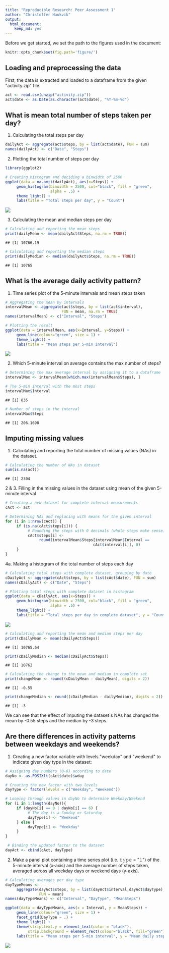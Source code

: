 ```yaml
---
title: "Reproducible Research: Peer Assessment 1"
author: "Christoffer Haukvik"
output: 
  html_document: 
    keep_md: yes
---
```


Before we get started, we set the path to the figures used in the document:

```r
knitr::opts_chunk$set(fig.path='figure/')
```

## Loading and preprocessing the data
First, the data is extracted and loaded to a dataframe from the given "activity.zip" file.

```r
act <- read.csv(unzip("activity.zip"))
act$date <- as.Date(as.character(act$date), "%Y-%m-%d")
```


## What is mean total number of steps taken per day?

1. Calculating the total steps per day

```r
dailyAct <- aggregate(act$steps, by = list(act$date), FUN = sum)
names(dailyAct) <- c("Date", "Steps")
```

2. Plotting the total number of steps per day

```r
library(ggplot2)

# Creating histogram and deciding a binwidth of 2500 
ggplot(data = na.omit(dailyAct), aes(x=Steps)) +
     geom_histogram(binwidth = 2500, col="black", fill = "green", 
                    alpha = .5) +
     theme_light() +
     labs(title = "Total steps per day", y = "Count")
```

![](figure/stepHistogram-1.png)<!-- -->

3. Calculating the mean and median steps per day

```r
# Calculating and reporting the mean steps
print(dailyMean <- mean(dailyAct$Steps, na.rm = TRUE))
```

```
## [1] 10766.19
```

```r
# Calculating and reporting the median steps
print(dailyMedian <- median(dailyAct$Steps, na.rm = TRUE))
```

```
## [1] 10765
```

## What is the average daily activity pattern?

1. Time series plot of the 5-minute intervals and mean steps taken

```r
# Aggregating the mean by intervals
intervalMean <- aggregate(act$steps, by = list(act$interval), 
                         FUN = mean, na.rm = TRUE)
names(intervalMean) <- c("Interval", "Steps")

# Plotting the result
ggplot(data = intervalMean, aes(x=Interval, y=Steps)) +
     geom_line(colour="green", size = 1) +
     theme_light() + 
     labs(title = "Mean steps per 5-min interval")
```

![](figure/activityPattern-1.png)<!-- -->

2. Which 5-minute interval on average contains the max number of steps?

```r
# Determining the max average interval by assigning it to a dataframe
intervalMax <- intervalMean[which.max(intervalMean$Steps), ]

# The 5-min interval with the most steps
intervalMax$Interval
```

```
## [1] 835
```

```r
# Number of steps in the interval
intervalMax$Steps
```

```
## [1] 206.1698
```


## Imputing missing values
1. Calculating and reporting the total number of missing values (NAs) in the dataset.

```r
# Calculating the number of NAs in dataset
sum(is.na(act))
```

```
## [1] 2304
```

2 & 3. Filling in the missing values in the dataset using mean of the given 5-minute interval

```r
# Creating a new dataset for complete interval measurements
cAct <- act

# Determining NAs and replacing with means for the given interval
for (i in 1:nrow(cAct)) {
     if (is.na(cAct$steps[i])) {
          # Rounding the steps with 0 decimals (whole steps make sense)
          cAct$steps[i] <- 
               round(intervalMean$Steps[intervalMean$Interval == 
                                       cAct$interval[i]], 0)
     }
}
```

4a. Making a histogram of the total number of steps each day


```r
# Calculating total steps with complete dataset, grouping by date
cDailyAct <- aggregate(cAct$steps, by = list(cAct$date), FUN = sum)
names(cDailyAct) <- c("Date", "Steps")

# Plotting total steps with complete dataset in histogram
ggplot(data = cDailyAct, aes(x=Steps)) +
     geom_histogram(binwidth = 2500, col="black", fill = "green", 
                    alpha = .5) +
     theme_light() +
     labs(title = "Total steps per day in complete dataset", y = "Count")
```

![](figure/histTotals-1.png)<!-- -->

```r
# Calculating and reporting the mean and median steps per day
print(cDailyMean <- mean(cDailyAct$Steps))
```

```
## [1] 10765.64
```

```r
print(cDailyMedian <- median(cDailyAct$Steps))
```

```
## [1] 10762
```

```r
# Calculating the change to the mean and median in complete set
print(changeMean <- round((cDailyMean - dailyMean), digits = 2))
```

```
## [1] -0.55
```

```r
print(changeMedian <- round((cDailyMedian - dailyMedian), digits = 2))
```

```
## [1] -3
```

We can see that the effect of imputing the dataset´s NAs has changed the mean by -0.55 steps and the median by -3 steps.

## Are there differences in activity patterns between weekdays and weekends?

1. Creating a new factor variable with levels "weekday" and "weekend" to indicate given day type in the dataset:

```r
# Assigning day numbers (0-6) according to date
dayNo <- as.POSIXlt(cAct$date)$wday

# Creating the new factor with two levels
dayType <- factor(levels = c("Weekday", "Weekend"))

# Looping through values in dayNo to determine Weekday/Weekend
for (i in 1:length(dayNo)){
     if (dayNo[i] == 0 | dayNo[i] == 6) {
          # The day is a Sunday or Saturday
          dayType[i] <- "Weekend"
     } else {
          dayType[i] <- "Weekday"
     }
}

 # Binding the updated factor to the dataset
dayAct <- cbind(cAct, dayType)
```

2. Make a panel plot containing a time series plot (i.e. 𝚝𝚢𝚙𝚎 = "𝚕") of the 5-minute interval (x-axis) and the average number of steps taken, averaged across all weekday days or weekend days (y-axis).


```r
# Calculating averages per day type
dayTypeMeans <- 
     aggregate(dayAct$steps, by = list(dayAct$interval,dayAct$dayType),
               FUN = mean)
names(dayTypeMeans) <- c("Interval", "DayType", "MeanSteps")

ggplot(data = dayTypeMeans, aes(x = Interval, y = MeanSteps)) +
     geom_line(colour="green", size = 1) +
     facet_grid(DayType ~ .) +
     theme_light() + 
     theme(strip.text.y = element_text(color = "black"),
          strip.background = element_rect(colour="black", fill="green")) +
     labs(title = "Mean steps per 5-min interval", y = "Mean daily steps")
```

![](figure/panelPlot-1.png)<!-- -->

